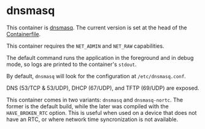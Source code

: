 # dnsmasq

This container is [dnsmasq](https://dnsmasq.org/doc.html). The current version
is set at the head of the [Containerfile](./Containerfile).

This container requires the `NET_ADMIN` and `NET_RAW` capabilities.

The default command runs the application in the foreground and in debug mode, so
logs are printed to the container's `stdout`.

By default, `dnsmasq` will look for the configuration at `/etc/dnsmasq.conf`.

DNS (53/TCP & 53/UDP), DHCP (67/UDP), and TFTP (69/UDP) are exposed.

This container comes in two variants: `dnsmasq` and `dnsmasq-nortc`. The former
is the default build, while the later was compiled with the `HAVE_BROKEN_RTC`
option. This is useful when used on a device that does not have an RTC, or where
network time syncronization is not available.
